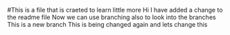 #This is a file that is craeted to learn little more
 Hi I have added a change to the readme file
 Now we can use branching also to look into the branches 
This is a new branch
This is being changed again and lets change this 
